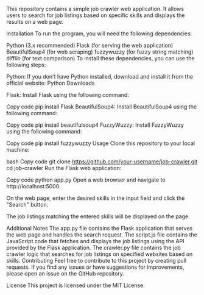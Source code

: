 This repository contains a simple job crawler web application. It allows users to search for job listings based on specific skills and displays the results on a web page.

Installation
To run the program, you will need the following dependencies:

Python (3.x recommended)
Flask (for serving the web application)
BeautifulSoup4 (for web scraping)
fuzzywuzzy (for fuzzy string matching)
difflib (for text comparison)
To install these dependencies, you can use the following steps:

Python: If you don't have Python installed, download and install it from the official website: Python Downloads

Flask: Install Flask using the following command:

Copy code
pip install Flask
BeautifulSoup4: Install BeautifulSoup4 using the following command:

Copy code
pip install beautifulsoup4
FuzzyWuzzy: Install FuzzyWuzzy using the following command:

Copy code
pip install fuzzywuzzy
Usage
Clone this repository to your local machine:

bash
Copy code
git clone https://github.com/your-username/job-crawler.git
cd job-crawler
Run the Flask web application:

Copy code
python app.py
Open a web browser and navigate to http://localhost:5000.

On the web page, enter the desired skills in the input field and click the "Search" button.

The job listings matching the entered skills will be displayed on the page.

Additional Notes
The app.py file contains the Flask application that serves the web page and handles the search request.
The script.js file contains the JavaScript code that fetches and displays the job listings using the API provided by the Flask application.
The crawler.py file contains the job crawler logic that searches for job listings on specified websites based on skills.
Contributing
Feel free to contribute to this project by creating pull requests. If you find any issues or have suggestions for improvements, please open an issue on the GitHub repository.

License
This project is licensed under the MIT License.

